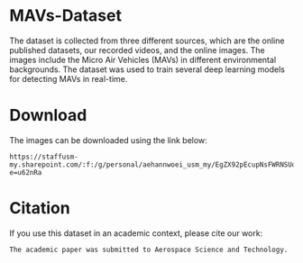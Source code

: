 # MAVs-Dataset
The dataset is collected from three different sources, which are the online published datasets, our recorded videos, and the online images. The images include the Micro Air Vehicles (MAVs) in different environmental backgrounds. 
The dataset was used to train several deep learning models for detecting MAVs in real-time. 

# Download
The images can be downloaded using the link below:
````
https://staffusm-my.sharepoint.com/:f:/g/personal/aehannwoei_usm_my/EgZX92pEcupNsFWRNSUolCoBrkzy3GvQWiClCM_4Ca8Lfg?e=u62nRa
````

# Citation
If you use this dataset in an academic context, please cite our work:
````
The academic paper was submitted to Aerospace Science and Technology.
````


